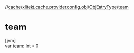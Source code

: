 //[cache](../../../index.md)/[xlitekt.cache.provider.config.obj](../index.md)/[ObjEntryType](index.md)/[team](team.md)

# team

[jvm]\
var [team](team.md): [Int](https://kotlinlang.org/api/latest/jvm/stdlib/kotlin/-int/index.html) = 0
